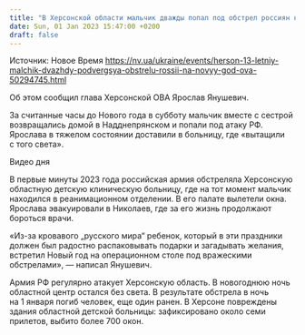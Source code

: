 ```yaml
---
title: "В Херсонской области мальчик дважды попал под обстрел россиян на Новый год"
date: Sun, 01 Jan 2023 15:47:00 +0200
draft: false
---
```

Источник: Новое Время https://nv.ua/ukraine/events/herson-13-letniy-malchik-dvazhdy-podvergsya-obstrelu-rossii-na-novyy-god-ova-50294745.html


Об этом сообщил глава Херсонской ОВА Ярослав Янушевич.

За считанные часы до Нового года в субботу мальчик вместе с сестрой возвращались домой в Надднепрянском и попали под атаку РФ. Ярослава в тяжелом состоянии доставили в больницу, где «вытащили с того света».

 Видео дня   

В первые минуты 2023 года российская армия обстреляла Херсонскую областную детскую клиническую больницу, где на тот момент мальчик находился в реанимационном отделении. В его палате вылетели окна. Ярослава эвакуировали в Николаев, где за его жизнь продолжают бороться врачи.

«Из-за кровавого „русского мира“ ребенок, который в эти праздники должен был радостно распаковывать подарки и загадывать желания, встретил Новый год на операционном столе под вражескими обстрелами», — написал Янушевич.

Армия РФ регулярно атакует Херсонскую область. В новогоднюю ночь областной центр остался без света. В результате обстрела в ночь на 1 января погиб человек, еще один ранен. В Херсоне повреждены здания областной детской больницы: зафиксировано около семи прилетов, выбито более 700 окон.
